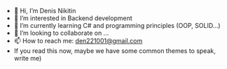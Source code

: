 - 👋 Hi, I’m Denis Nikitin
- 👀 I’m interested in Backend development
- 🌱 I’m currently learning C# and programming principles (OOP, SOLID...)
- 💞️ I’m looking to collaborate on ...
- 📫 How to reach me: den221001@gmail.com
- If you read this now, maybe we have some common themes to speak, write me)
